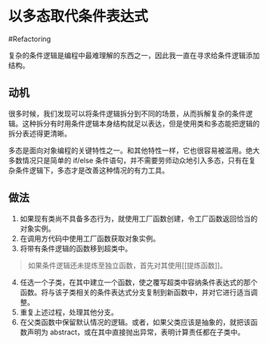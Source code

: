 # 以多态取代条件表达式
#Refactoring 

复杂的条件逻辑是编程中最难理解的东西之一，因此我一直在寻求给条件逻辑添加结构。

## 动机

很多时候，我们发现可以将条件逻辑拆分到不同的场景，从而拆解复杂的条件逻辑。这种拆分有时用条件逻辑本身结构就足以表达，但是使用类和多态能把逻辑的拆分表述得更清晰。

多态是面向对象编程的关键特性之一。和其他特性一样，它也很容易被滥用。绝大多数情况只是简单的 if/else 条件语句，并不需要劳师动众地引入多态，只有在复杂条件逻辑下，多态才是改善这种情况的有力工具。

## 做法

1. 如果现有类尚不具备多态行为，就使用工厂函数创建，令工厂函数返回恰当的对象实例。
2. 在调用方代码中使用工厂函数获取对象实例。
3. 将带有条件逻辑的函数移到超类中。

>  如果条件逻辑还未提炼至独立函数，首先对其使用[[提炼函数]]。

4. 任选一个子类，在其中建立一个函数，使之覆写超类中容纳条件表达式的那个函数。将与该子类相关的条件表达式分支复制到新函数中，并对它进行适当调整。
5. 重复上述过程，处理其他分支。
6. 在父类函数中保留默认情况的逻辑。或者，如果父类应该是抽象的，就把该函数声明为 abstract，或在其中直接抛出异常，表明计算责任都在子类中。

